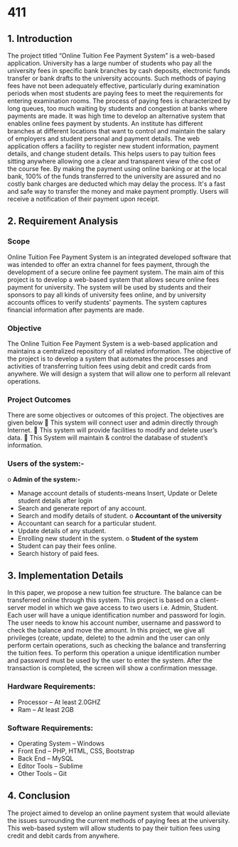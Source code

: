 # 411
## 1.	Introduction
The project titled “Online Tuition Fee Payment System” is a web-based application. University has a large number of students who pay all the university fees in specific bank branches by cash deposits, electronic funds transfer or bank drafts to the university accounts. Such methods of paying fees have not been adequately effective, particularly during examination periods when most students are paying fees to meet the requirements for entering examination rooms. The process of paying fees is characterized by long queues, too much waiting by students and congestion at banks where payments are made. It was high time to develop an alternative system that enables online fees payment by students. An institute has different branches at different locations that want to control and maintain the salary of employers and student personal and payment details. The web application offers a facility to register new student information, payment details, and change student details. This helps users to pay tuition fees sitting anywhere allowing one a clear and transparent view of the cost of the course fee. By making the payment using online banking or at the local bank, 100% of the funds transferred to the university are assured and no costly bank charges are deducted which may delay the process. It's a fast and safe way to transfer the money and make payment promptly. Users will receive a notification of their payment upon receipt.
## 2.	Requirement Analysis
### Scope
Online Tuition Fee Payment System is an integrated developed software that was intended to offer an extra channel for fees payment, through the development of a secure online fee payment system. The main aim of this project is to develop a web-based system that allows secure online fees payment for university. The system will be used by students and their sponsors to pay all kinds of university fees online, and by university accounts offices to verify students' payments. The system captures financial information after payments are made. 
### Objective
The Online Tuition Fee Payment System is a web-based application and maintains a centralized repository of all related information. The objective of the project is to develop a system that automates the processes and activities of transferring tuition fees using debit and credit cards from anywhere. We will design a system that will allow one to perform all relevant operations.

### Project Outcomes
There are some objectives or outcomes of this project. The objectives are given below 
 This system will connect user and admin directly through Internet.
 This system will provide facilities to modify and delete user’s data.
 This System will maintain & control the database of student’s information.
### Users of the system:-
o	**Admin of the system:-**
-	Manage account details of students-means Insert, Update or Delete student details after login
-	Search and generate report of any account.
-	Search and modify details of student.
o	**Accountant of the university**
-	Accountant can search for a particular student.
-	Update details of any student.
-	Enrolling new student in the system.
o	**Student of the system**
-	Student can pay their fees online.
-	Search history of paid fees.
## 3.	Implementation Details
In this paper, we propose a new tuition fee structure. The balance can be transferred online through this system. This project is based on a client-server model in which we gave access to two users i.e. Admin, Student. Each user will have a unique identification number and password for login. The user needs to know his account number, username and password to check the balance and move the amount. In this project, we give all privileges (create, update, delete) to the admin and the user can only perform certain operations, such as checking the balance and transferring the tuition fees. To perform this operation a unique identification number and password must be used by the user to enter the system. After the transaction is completed, the screen will show a confirmation message. 

### Hardware Requirements:
-	Processor – At least 2.0GHZ
-	Ram – At least 2GB

### Software Requirements:
-	Operating System – Windows
-	Front End – PHP, HTML, CSS, Bootstrap
-	Back End – MySQL
-	Editor Tools – Sublime
-	Other Tools – Git
## 4.	Conclusion
The project aimed to develop an online payment system that would alleviate the issues surrounding the current methods of paying fees at the university. This web-based system will allow students to pay their tuition fees using credit and debit cards from anywhere.

